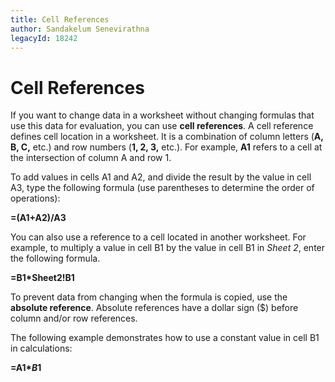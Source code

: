 ```yaml
---
title: Cell References
author: Sandakelum Senevirathna
legacyId: 18242
---
```

# Cell References

If you want to change data in a worksheet without changing formulas that use this data for evaluation, you can use **cell references**. A cell reference defines cell location in a worksheet. It is a combination of column letters (**A, B, C,** etc.) and row numbers (**1, 2, 3,** etc.). For example, **A1** refers to a cell at the intersection of column A and row 1.

To add values in cells A1 and A2, and divide the result by the value in cell A3, type the following formula (use parentheses to determine the order of operations):

**=(A1+A2)/A3**

You can also use a reference to a cell located in another worksheet. For example, to multiply a value in cell B1 by the value in cell B1 in _Sheet 2_, enter the following formula.

**=B1*Sheet2!B1**

To prevent data from changing when the formula is copied, use the **absolute reference**. Absolute references have a dollar sign ($) before column and/or row references.

The following example demonstrates how to use a constant value in cell B1 in calculations:

__=A1*$B$1__